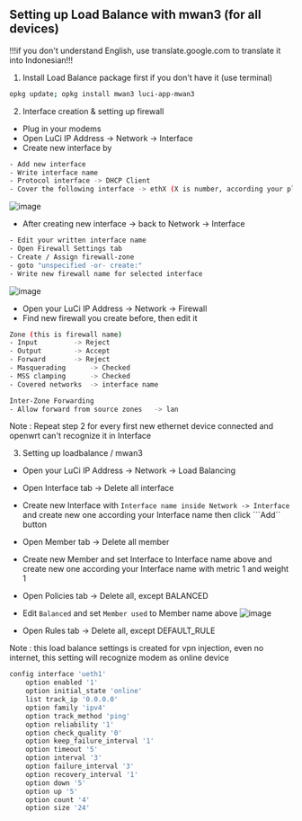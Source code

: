 
## Setting up Load Balance with mwan3 (for all devices)
!!!if you don't understand English, use translate.google.com to translate it into Indonesian!!!

1. Install Load Balance package first if you don't have it (use terminal)
```sh
opkg update; opkg install mwan3 luci-app-mwan3
```


2. Interface creation & setting up firewall
- Plug in your modems
- Open LuCi IP Address -> Network -> Interface
- Create new interface by
```sh
- Add new interface
- Write interface name
- Protocol interface -> DHCP Client
- Cover the following interface -> ethX (X is number, according your plugged in modems)
```
![image](https://user-images.githubusercontent.com/20932301/111909707-f0836a00-8a90-11eb-869a-c6d4eb37c84f.png)

- After creating new interface -> back to Network -> Interface
```sh
- Edit your written interface name
- Open Firewall Settings tab
- Create / Assign firewall-zone
- goto "unspecified -or- create:"
- Write new firewall name for selected interface
```
![image](https://user-images.githubusercontent.com/20932301/111909798-3f310400-8a91-11eb-8ed4-c53115d064a6.png)

- Open your LuCi IP Address -> Network -> Firewall
- Find new firewall you create before, then edit it
```sh
Zone (this is firewall name)
- Input 		-> Reject
- Output 		-> Accept
- Forward 		-> Reject
- Masquerading		-> Checked
- MSS clamping		-> Checked
- Covered networks 	-> interface name

Inter-Zone Forwarding
- Allow forward from source zones 	-> lan
```
Note : Repeat step 2 for every first new ethernet device connected and openwrt can't recognize it in Interface


3. Setting up loadbalance / mwan3
- Open your LuCi IP Address -> Network -> Load Balancing
- Open Interface tab -> Delete all interface
- Create new Interface with ```Interface name inside Network -> Interface``` and create new one according your Interface name then click ```Add`` button
- Open Member tab -> Delete all member
- Create new Member and set Interface to Interface name above and create new one according your Interface name with metric 1 and weight 1
- Open Policies tab -> Delete all, except BALANCED
- Edit ```Balanced``` and set ```Member used``` to Member name above
![image](https://user-images.githubusercontent.com/20932301/111909663-c7fb7000-8a90-11eb-9c1c-ca7b94b96070.png)

- Open Rules tab -> Delete all, except DEFAULT_RULE

Note : this load balance settings is created for vpn injection, even no internet, this setting will recognize modem as online device
```sh
config interface 'ueth1'
	option enabled '1'
	option initial_state 'online'
	list track_ip '0.0.0.0'
	option family 'ipv4'
	option track_method 'ping'
	option reliability '1'
	option check_quality '0'
	option keep_failure_interval '1'
	option timeout '5'
	option interval '3'
	option failure_interval '3'
	option recovery_interval '1'
	option down '5'
	option up '5'
	option count '4'
	option size '24'
```
